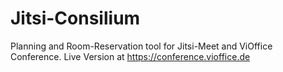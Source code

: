 # Jitsi-Consilium

Planning and Room-Reservation tool for Jitsi-Meet and ViOffice Conference. Live Version at https://conference.vioffice.de